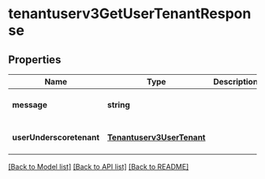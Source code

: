 # tenantuserv3GetUserTenantResponse

## Properties
Name | Type | Description | Notes
------------ | ------------- | ------------- | -------------
**message** | **string** |  | [optional] [default to null]
**userUnderscoretenant** | [**Tenantuserv3UserTenant**](Tenantuserv3UserTenant.md) |  | [optional] [default to null]

[[Back to Model list]](../README.md#documentation-for-models) [[Back to API list]](../README.md#documentation-for-api-endpoints) [[Back to README]](../README.md)



